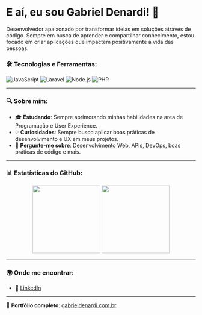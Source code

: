 # E aí, eu sou Gabriel Denardi! 👋

Desenvolvedor apaixonado por transformar ideias em soluções através de código. Sempre em busca de aprender e compartilhar conhecimento, estou focado em criar aplicações que impactem positivamente a vida das pessoas.

### 🛠️ Tecnologias e Ferramentas:
![JavaScript](https://img.shields.io/badge/-JavaScript-F7DF1E?style=flat-square&logo=javascript&logoColor=black)
![Laravel](https://img.shields.io/badge/-Laravel-3776AB?style=flat-square&logo=laravel&logoColor=white)
![Node.js](https://img.shields.io/badge/-Node.js-339933?style=flat-square&logo=node.js&logoColor=white)
![PHP](https://img.shields.io/badge/-PHP-2496ED?style=flat-square&logo=php&logoColor=white)

---

### 🔍 Sobre mim:
- 🎓 **Estudando**: Sempre aprimorando minhas habilidades na area de Programação e User Experience.
- 💡 **Curiosidades**: Sempre busco aplicar boas práticas de desenvolvimento e UX em meus projetos.
- 🤝 **Pergunte-me sobre**: Desenvolvimento Web, APIs, DevOps, boas práticas de código e mais.

---

### 📊 Estatísticas do GitHub:

<div align="center">
  <img height="180em" src="https://github-readme-stats.vercel.app/api?username=GabrielDenardi&show_icons=true&theme=radical&include_all_commits=true&count_private=true"/>
  <img height="180em" src="https://github-readme-stats.vercel.app/api/top-langs/?username=GabrielDenardi&layout=compact&langs_count=7&theme=radical"/>
</div>

---

### 🌍 Onde me encontrar:
- 💼 [LinkedIn](https://www.linkedin.com/in/gabrieldenardi06/)

---

🔗 **Portfólio completo**: [gabrieldenardi.com.br](https://gabrieldenardi.com.br)

